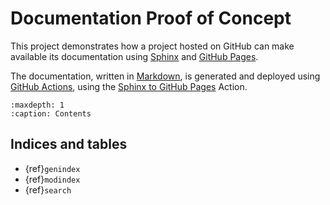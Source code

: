 # Documentation Proof of Concept

This project demonstrates how a project hosted on GitHub can make
available its documentation using
[Sphinx](https://www.sphinx-doc.org/en/master/index.html) and
[GitHub Pages](https://docs.github.com/en/pages).

The documentation, written in
[Markdown](https://myst-parser.readthedocs.io/en/latest/index.html),
is generated and deployed using
[GitHub Actions](https://docs.github.com/en/actions), using the
[Sphinx to GitHub Pages](https://github.com/marketplace/actions/sphinx-to-github-pages)
Action.

```{toctree}
:maxdepth: 1
:caption: Contents
```

## Indices and tables

* {ref}`genindex`
* {ref}`modindex`
* {ref}`search`

